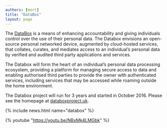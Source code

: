 ```yaml
---
authors: [mort]
title: "DataBox"
layout: page
---
```


The [DataBox](http://www.databoxproject.uk) is a means of enhancing accountability and giving individuals control over the use of their personal data.
The Databox envisions an open-source personal networked device, augmented by cloud-hosted services, that collates, curates, and mediates access to an individual’s personal data by verified and audited third party applications and services.

The Databox will form the heart of an individual’s personal data processing ecosystem, providing a platform for managing secure access to data and enabling authorised third parties to provide the owner with authenticated services, including services that may be accessed while roaming outside the home environment.

The Databox project will run for 3 years and started in October 2016. Please see the homepage at [databoxproject.uk](http://www.databoxproject.uk/about/).

{% include news.html name="databox" %}

{% youtube "https://youtu.be/NBxMk4LMGbk" %}

